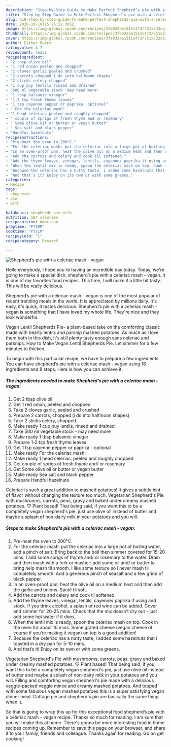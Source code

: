 ```yaml
---
description: "Step-by-Step Guide to Make Perfect Shepherd’s pie with a celeriac mash - vegan"
title: "Step-by-Step Guide to Make Perfect Shepherd’s pie with a celeriac mash - vegan"
slug: 618-step-by-step-guide-to-make-perfect-shepherds-pie-with-a-celeriac-mash-vegan
date: 2020-10-16T15:26:22.305Z
image: https://img-global.cpcdn.com/recipes/3fe032ae1511c473/751x532cq70/shepherds-pie-with-a-celeriac-mash-vegan-recipe-main-photo.jpg
thumbnail: https://img-global.cpcdn.com/recipes/3fe032ae1511c473/751x532cq70/shepherds-pie-with-a-celeriac-mash-vegan-recipe-main-photo.jpg
cover: https://img-global.cpcdn.com/recipes/3fe032ae1511c473/751x532cq70/shepherds-pie-with-a-celeriac-mash-vegan-recipe-main-photo.jpg
author: Esther Berry
ratingvalue: 4.7
reviewcount: 46251
recipeingredient:
- "2 tbsp olive oil"
- "1 red onion peeled and chopped"
- "2 cloves garlic peeled and crushed"
- "2 carrots chopped i do into halfmoon shapes"
- "2 sticks celery chopped"
- "1 cup puy lentils rinsed and drained"
- "500 ml vegetable stock  may need more"
- "1 tbsp balsamic vinegar"
- "1-2 tsp fresh thyme leaves"
- "1 tsp cayenne pepper or paprika  optional"
- " For the celeriac mash"
- "1 head celeriac peeled and roughly chopped"
- " couple of sprigs of fresh thyme and or rosemary"
- " Some olive oil or butter or vegan butter"
- " Sea salt and black pepper"
- "Handful hazelnuts"
recipeinstructions:
- "Pre-heat the oven to 200°C."
- "For the celeriac mash: put the celeriac into a large pot of boiling water, add a pinch of salt. Bring back to the boil then simmer covered for 15-20 mins. I add some sprigs of thyme and/ or rosemary to the water. Drain and then mash with a fork or masher: add some oil and/ or butter to bring help mash til smooth. I like some texture so i never mash til completely smooth. Add a generous pinch of seasalt and a few grind of black pepper."
- "In an oven-proof pan, heat the olive oil on a medium heat and then add the garlic and onions. Sauté til soft."
- "Add the carrots and celery and cook til softened."
- "Add the thyme leaves, vinegar, lentils, cayenne/ paprika if using and stock. If you drink alcohol, a splash of red wine can be added. Cover and simmer for 20-25 mins. Check that the mix doesn’t dry out - just add some hot water if it does."
- "When the lentil mix is ready, spoon the celeriac mash on top. Cook in the oven for about 10 mins. Some grated cheese (vegan cheese of course if you’re making it vegan) on top is a good addition!"
- "Because the celeriac has a nutty taste, i added some hazelnuts that i toasted in a dry pan for 5-10 mins."
- "And that’s it! Enjoy on its own or with some greens."
categories:
- Recipe
tags:
- shepherds
- pie
- with

katakunci: shepherds pie with 
nutrition: 184 calories
recipecuisine: American
preptime: "PT19M"
cooktime: "PT51M"
recipeyield: "1"
recipecategory: Dessert

---
```



![Shepherd’s pie with a celeriac mash - vegan](https://img-global.cpcdn.com/recipes/3fe032ae1511c473/751x532cq70/shepherds-pie-with-a-celeriac-mash-vegan-recipe-main-photo.jpg)

Hello everybody, I hope you're having an incredible day today. Today, we're going to make a special dish, shepherd’s pie with a celeriac mash - vegan. It is one of my favorites food recipes. This time, I will make it a little bit tasty. This will be really delicious.

Shepherd’s pie with a celeriac mash - vegan is one of the most popular of recent trending meals in the world. It is appreciated by millions daily. It's easy, it's quick, it tastes delicious. Shepherd’s pie with a celeriac mash - vegan is something that I have loved my whole life. They're nice and they look wonderful.

Vegan Lentil Shepherds Pie- a plant-based take on the comforting classic made with hearty lentils and parsnip mashed potatoes. As much as I love them both in this dish, it&#39;s still plenty tasty enough sans celeriac and parsnips. How to Make Vegan Lentil Shepherds Pie. Let simmer for a few minutes to thicken.


To begin with this particular recipe, we have to prepare a few ingredients. You can have shepherd’s pie with a celeriac mash - vegan using 16 ingredients and 8 steps. Here is how you can achieve it.

<!--inarticleads1-->

##### The ingredients needed to make Shepherd’s pie with a celeriac mash - vegan:

1. Get 2 tbsp olive oil
1. Get 1 red onion, peeled and chopped
1. Take 2 cloves garlic, peeled and crushed
1. Prepare 2 carrots, chopped (i do into halfmoon shapes)
1. Take 2 sticks celery, chopped
1. Make ready 1 cup puy lentils, rinsed and drained
1. Take 500 ml vegetable stock - may need more
1. Make ready 1 tbsp balsamic vinegar
1. Prepare 1-2 tsp fresh thyme leaves
1. Get 1 tsp cayenne pepper or paprika - optional
1. Make ready  For the celeriac mash:
1. Make ready 1 head celeriac, peeled and roughly chopped
1. Get  couple of sprigs of fresh thyme and/ or rosemary
1. Get  Some olive oil or butter or vegan butter
1. Make ready  Sea salt and black pepper
1. Prepare Handful hazelnuts


Celeriac is such a great addition to mashed potatoes! It gives a subtle hint of flavor without changing the texture too much. Vegetarian Shepherd&#39;s Pie with mushrooms, carrots, peas, gravy and baked under creamy mashed potatoes. ♡ Plant based! That being said, if you want this to be a completely vegan shepherd&#39;s pie, just use olive oil instead of butter and maybe a splash of non-dairy milk in your potatoes and you will. 

<!--inarticleads2-->

##### Steps to make Shepherd’s pie with a celeriac mash - vegan:

1. Pre-heat the oven to 200°C.
1. For the celeriac mash: put the celeriac into a large pot of boiling water, add a pinch of salt. Bring back to the boil then simmer covered for 15-20 mins. I add some sprigs of thyme and/ or rosemary to the water. Drain and then mash with a fork or masher: add some oil and/ or butter to bring help mash til smooth. I like some texture so i never mash til completely smooth. Add a generous pinch of seasalt and a few grind of black pepper.
1. In an oven-proof pan, heat the olive oil on a medium heat and then add the garlic and onions. Sauté til soft.
1. Add the carrots and celery and cook til softened.
1. Add the thyme leaves, vinegar, lentils, cayenne/ paprika if using and stock. If you drink alcohol, a splash of red wine can be added. Cover and simmer for 20-25 mins. Check that the mix doesn’t dry out - just add some hot water if it does.
1. When the lentil mix is ready, spoon the celeriac mash on top. Cook in the oven for about 10 mins. Some grated cheese (vegan cheese of course if you’re making it vegan) on top is a good addition!
1. Because the celeriac has a nutty taste, i added some hazelnuts that i toasted in a dry pan for 5-10 mins.
1. And that’s it! Enjoy on its own or with some greens.


Vegetarian Shepherd&#39;s Pie with mushrooms, carrots, peas, gravy and baked under creamy mashed potatoes. ♡ Plant based! That being said, if you want this to be a completely vegan shepherd&#39;s pie, just use olive oil instead of butter and maybe a splash of non-dairy milk in your potatoes and you will. Filling and comforting vegan shepherd&#39;s pie made with a delicious veggie-packed veggie mince and creamy mashed potatoes. And topped with some fabulous vegan mashed potatoes this is a super satisfying vegan dinner meal. Cottage pie and shepherd&#39;s pie are basically the same thing when it. 

So that is going to wrap this up for this exceptional food shepherd’s pie with a celeriac mash - vegan recipe. Thanks so much for reading. I am sure that you will make this at home. There's gonna be more interesting food in home recipes coming up. Remember to save this page on your browser, and share it to your family, friends and colleague. Thanks again for reading. Go on get cooking!
